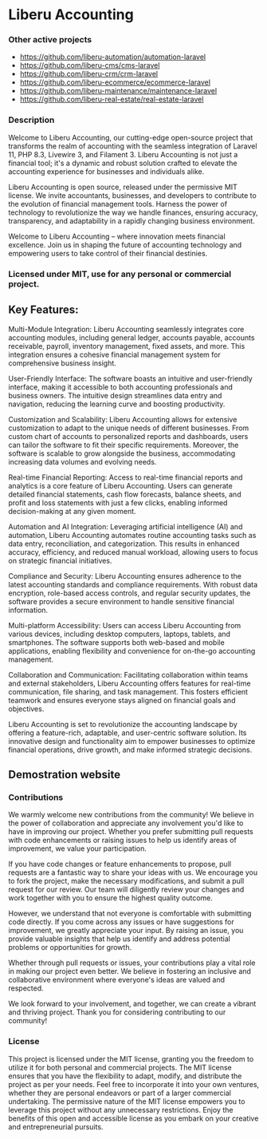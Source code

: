 # Liberu Accounting

### Other active projects
* https://github.com/liberu-automation/automation-laravel
* https://github.com/liberu-cms/cms-laravel
* https://github.com/liberu-crm/crm-laravel
* https://github.com/liberu-ecommerce/ecommerce-laravel
* https://github.com/liberu-maintenance/maintenance-laravel
* https://github.com/liberu-real-estate/real-estate-laravel

### Description
Welcome to Liberu Accounting, our cutting-edge open-source project that transforms the realm of accounting with the seamless integration of Laravel 11, PHP 8.3, Livewire 3, and Filament 3. Liberu Accounting is not just a financial tool; it's a dynamic and robust solution crafted to elevate the accounting experience for businesses and individuals alike.

Liberu Accounting is open source, released under the permissive MIT license. We invite accountants, businesses, and developers to contribute to the evolution of financial management tools. Harness the power of technology to revolutionize the way we handle finances, ensuring accuracy, transparency, and adaptability in a rapidly changing business environment.

Welcome to Liberu Accounting – where innovation meets financial excellence. Join us in shaping the future of accounting technology and empowering users to take control of their financial destinies.

### Licensed under MIT, use for any personal or commercial project.

## Key Features:

Multi-Module Integration:
Liberu Accounting seamlessly integrates core accounting modules, including general ledger, accounts payable, accounts receivable, payroll, inventory management, fixed assets, and more. This integration ensures a cohesive financial management system for comprehensive business insight.

User-Friendly Interface:
The software boasts an intuitive and user-friendly interface, making it accessible to both accounting professionals and business owners. The intuitive design streamlines data entry and navigation, reducing the learning curve and boosting productivity.

Customization and Scalability:
Liberu Accounting allows for extensive customization to adapt to the unique needs of different businesses. From custom chart of accounts to personalized reports and dashboards, users can tailor the software to fit their specific requirements. Moreover, the software is scalable to grow alongside the business, accommodating increasing data volumes and evolving needs.

Real-time Financial Reporting:
Access to real-time financial reports and analytics is a core feature of Liberu Accounting. Users can generate detailed financial statements, cash flow forecasts, balance sheets, and profit and loss statements with just a few clicks, enabling informed decision-making at any given moment.

Automation and AI Integration:
Leveraging artificial intelligence (AI) and automation, Liberu Accounting automates routine accounting tasks such as data entry, reconciliation, and categorization. This results in enhanced accuracy, efficiency, and reduced manual workload, allowing users to focus on strategic financial initiatives.

Compliance and Security:
Liberu Accounting ensures adherence to the latest accounting standards and compliance requirements. With robust data encryption, role-based access controls, and regular security updates, the software provides a secure environment to handle sensitive financial information.

Multi-platform Accessibility:
Users can access Liberu Accounting from various devices, including desktop computers, laptops, tablets, and smartphones. The software supports both web-based and mobile applications, enabling flexibility and convenience for on-the-go accounting management.

Collaboration and Communication:
Facilitating collaboration within teams and external stakeholders, Liberu Accounting offers features for real-time communication, file sharing, and task management. This fosters efficient teamwork and ensures everyone stays aligned on financial goals and objectives.

Liberu Accounting is set to revolutionize the accounting landscape by offering a feature-rich, adaptable, and user-centric software solution. Its innovative design and functionality aim to empower businesses to optimize financial operations, drive growth, and make informed strategic decisions.

<!--/h-->

## Demostration website
<!--/h-->

### Contributions

We warmly welcome new contributions from the community! We believe in the power of collaboration and appreciate any involvement you'd like to have in improving our project. Whether you prefer submitting pull requests with code enhancements or raising issues to help us identify areas of improvement, we value your participation.

If you have code changes or feature enhancements to propose, pull requests are a fantastic way to share your ideas with us. We encourage you to fork the project, make the necessary modifications, and submit a pull request for our review. Our team will diligently review your changes and work together with you to ensure the highest quality outcome.

However, we understand that not everyone is comfortable with submitting code directly. If you come across any issues or have suggestions for improvement, we greatly appreciate your input. By raising an issue, you provide valuable insights that help us identify and address potential problems or opportunities for growth.

Whether through pull requests or issues, your contributions play a vital role in making our project even better. We believe in fostering an inclusive and collaborative environment where everyone's ideas are valued and respected.

We look forward to your involvement, and together, we can create a vibrant and thriving project. Thank you for considering contributing to our community!
<!--/h-->

### License

This project is licensed under the MIT license, granting you the freedom to utilize it for both personal and commercial projects. The MIT license ensures that you have the flexibility to adapt, modify, and distribute the project as per your needs. Feel free to incorporate it into your own ventures, whether they are personal endeavors or part of a larger commercial undertaking. The permissive nature of the MIT license empowers you to leverage this project without any unnecessary restrictions. Enjoy the benefits of this open and accessible license as you embark on your creative and entrepreneurial pursuits.
<!--/h-->
